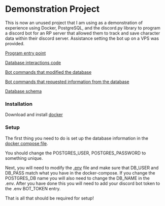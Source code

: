 # Demonstration Project
This is now an unused project that I am using as a demonstration of experience using Docker, PostgreSQL, and the discord.py library to program a discord bot for an RP server that allowed them to track and save character data within their discord server. Assistance setting the bot up on a VPS was provided.

[Program entry point](app/main.py)

[Database interactions code](app/database.py)

[Bot commands that modified the database](app/cogs/modify.py)

[Bot commands that requested information from the database](app/cogs/request.py)

[Database schema](database/db-scheme.sql)

### Installation
Download and install [docker](https://www.docker.com/products/docker-desktop/)

### Setup
The first thing you need to do is set up the database information in the [docker compose file](docker-compose.yml).

You should change the POSTGRES_USER, POSTGRES_PASSWORD to something unique.

Next, you will need to modify the [.env](app/.env) file and make sure that
DB_USER and DB_PASS match what you have in the docker-compose. If you change the
POSTGRES_DB name you will also need to change the DB_NAME in the .env. After you
have done this you will need to add your discord bot token to the .env BOT_TOKEN entry.

That is all that should be required for setup!
